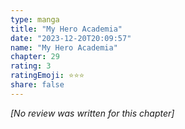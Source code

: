 ```yaml
---
type: manga
title: "My Hero Academia"
date: "2023-12-20T20:09:57"
name: "My Hero Academia"
chapter: 29
rating: 3
ratingEmoji: ⭐️⭐️⭐️
share: false
---
```


*[No review was written for this chapter]*
